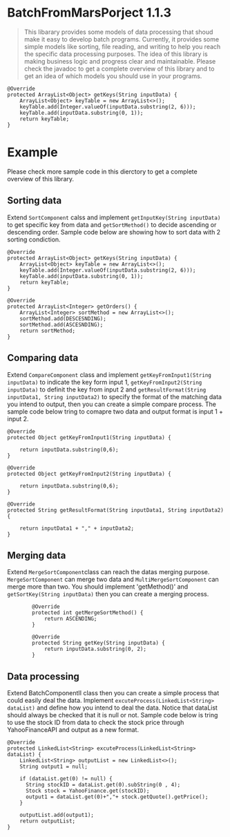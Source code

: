# BatchFromMarsPorject 1.1.3
>This libarary provides some models of data processing that shoud make it easy to develop batch programs. Currently, it provides some simple models like sorting, file reading, and writing to help you reach the specific data processing purposes. The idea of this library is making business logic and progress clear and maintainable. Please check the javadoc to get a complete overview of this library and to get an idea of which models you should use in your programs.

	@Override
	protected ArrayList<Object> getKeys(String inputData) {
		ArrayList<Object> keyTable = new ArrayList<>();
		keyTable.add(Integer.valueOf(inputData.substring(2, 6)));
		keyTable.add(inputData.substring(0, 1));
		return keyTable;
	}

# Example
Please check more sample code in this dierctory to get a complete overview of this library.

Sorting data
------------
Extend `SortComponent` calss and implement `getInputKey(String inputData)` to get specific key from data and `getSortMethod()` to decide ascending or descending order. Sample code below are showing how to sort data with 2 sorting condiction.

	@Override
	protected ArrayList<Object> getKeys(String inputData) {
		ArrayList<Object> keyTable = new ArrayList<>();
		keyTable.add(Integer.valueOf(inputData.substring(2, 6)));
		keyTable.add(inputData.substring(0, 1));
		return keyTable;
	}

	@Override
	protected ArrayList<Integer> getOrders() {
		ArrayList<Integer> sortMethod = new ArrayList<>();
		sortMethod.add(DESCESNDING);
		sortMethod.add(ASCESNDING);
		return sortMethod;
	}

Comparing data
--------------
Extend `CompareComponent` class and implement `getKeyFromInput1(String inputData)` to indicate the key form input 1, `getKeyFromInput2(String inputData)` to definit the key from input 2 and `getResultFormat(String inputData1, String inputData2)` to specify the format of the matching data you intend to output, then you can create a simple compare process. The sample code below tring to comapre two data and output format is input 1 + input 2. 

	@Override
	protected Object getKeyFromInput1(String inputData) {
		
		return inputData.substring(0,6);
	}

	@Override
	protected Object getKeyFromInput2(String inputData) {
		
		return inputData.substring(0,6);
	}

	@Override
	protected String getResultFormat(String inputData1, String inputData2) {

		return inputData1 + "," + inputData2;
	}

Merging data
------------
Extend `MergeSortComponent`class can reach the datas merging purpose. `MergeSortComponent` can merge two data and `MultiMergeSortComponent` can merge more than two. You should implement 'getMethod()' and `getSortKey(String inputData)` then you can create a merging process. 

			@Override
			protected int getMergeSortMethod() {
				return ASCENDING;
			}

			@Override
			protected String getKey(String inputData) {
				return inputData.substring(0, 2);
			}  

Data processing
---------------
Extend BatchComponentII class then you can create a simple process that could easily deal the data. Implement `excuteProcess(LinkedList<String> dataList)` and define how you intend to deal the data. Notice that dataList should always be checked that it is null or not. Sample code below is tring to use the stock ID from data to check the stock price through YahooFinanceAPI and output as a new format.

	@Override
	protected LinkedList<String> excuteProcess(LinkedList<String> dataList) {
		LinkedList<String> outputList = new LinkedList<>();
		String output1 = null;
	
		if (dataList.get(0) != null) {
		  String stockID = dataList.get(0).subString(0 , 4);
		  Stock stock = YahooFinance.get(stockID);
		  output1 = dataList.get(0)+","+ stock.getQuote().getPrice();
		} 
		
		outputList.add(output1);
		return outputList;
	}
